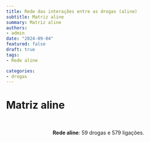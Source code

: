 ```yaml
---
title: Rede das interações entre as drogas (aline)
subtitle: Matriz aline
summary: Matriz aline
authors:
- admin
date: "2024-09-04"
featured: false
draft: true
tags: 
- Rede aline

categories:
- drogas
---
```


<script type="text/javascript" src="https://d3js.org/d3.v6.min.js"></script>
<!-- <script type="text/javascript" src="js/formatter.js"> </script> -->
<link rel="stylesheet" type="text/css" href="css/style.css">

# Matriz aline

<div id="rede_aline"></div>
<script type="text/javascript" src="js/rede_aline.js"> </script>
<br>
<p style="text-align: center"><b>Rede aline</b>: 59 drogas e 579 ligações.<p/><br>